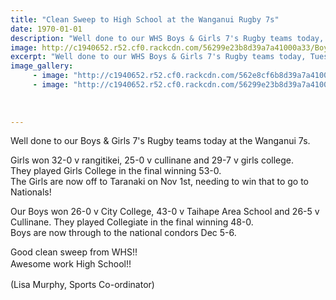 ```yaml
---
title: "Clean Sweep to High School at the Wanganui Rugby 7s"
date: 1970-01-01
description: "Well done to our WHS Boys & Girls 7's Rugby teams today, Tuesday 20 October at the Wanganui 7s."
image: http://c1940652.r52.cf0.rackcdn.com/56299e23b8d39a7a41000a33/Boys-7s-win-WU-tournament.-oct-2015.jpg
excerpt: "Well done to our WHS Boys & Girls 7's Rugby teams today, Tuesday 20 October at the Wanganui 7s."
image_gallery:
     - image: "http://c1940652.r52.cf0.rackcdn.com/562e8cf6b8d39a7a41000c6d/Girls-7s-win-WU-tournament.-cot-2015.jpg"
     - image: "http://c1940652.r52.cf0.rackcdn.com/56299e23b8d39a7a41000a33/Boys-7s-win-WU-tournament.-oct-2015.jpg"
    
    
    
---
```


<p><span>Well done to our Boys &amp; Girls 7's Rugby teams today at the Wanganui 7s. </span></p>
<p><span>Girls won 32-0 v rangitikei, 25-0 v cullinane and 29-7 v girls college. <br />They played Girls College in the final winning 53-0. <br />The Girls are now off to Taranaki on Nov 1st, needing to win that to go to Nationals!</span></p>
<p><span>Our Boys won 26-0 v City College, 43-0 v Taihape Area School and 26-5 v Cullinane. They played Collegiate in the final winning 48-0.<br /><span>Boys are now through to the national condors Dec 5-6.</span>&nbsp; </span></p>
<p><span>Good clean sweep from WHS!! <br /></span><span style="line-height: 1.5;">Awesome work High School!!</span></p>
<p><span>(Lisa Murphy, Sports Co-ordinator)</span></p>

